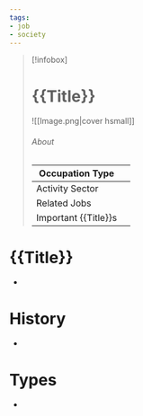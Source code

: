 ```yaml
---
tags:
- job
- society
---
```

> [!infobox]
> # {{Title}}
> ![[Image.png|cover hsmall]]
> ###### About
> | Occupation Type |   |
> | ---- | ---- |
> | Activity Sector |  |
> | Related Jobs |  |
> | Important {{Title}}s |   |
# {{Title}}
-
# History
-
# Types
-

